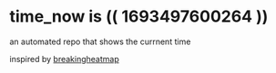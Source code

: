 # time_now is (( 1693497600264 ))

an automated repo that shows the currnent time

inspired by [breakingheatmap](https://github.com/breakingheatmap/breakingheatmap)